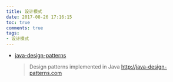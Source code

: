```yaml
---
title: 设计模式
date: 2017-08-26 17:16:15
toc: true
comments: true
tags:
- 设计模式
---
```


- [java-design-patterns](https://github.com/iluwatar/java-design-patterns)
  > Design patterns implemented in Java http://java-design-patterns.com
  